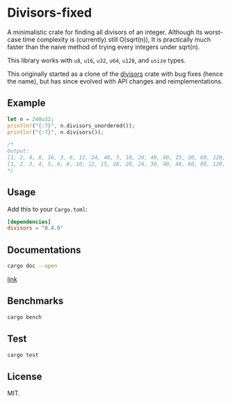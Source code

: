 # Divisors-fixed
A minimalistic crate for finding all divisors of an integer.
Although its worst-case time complexity is (currently)
still O(sqrt(n)), It is practically much faster than the
naive method of trying every integers under sqrt(n).

This library works with `u8`, `u16`, `u32`, `u64`, `u128`,
and `usize` types.

This originally started as a clone of the
[divisors](https://github.com/uccidibuti/divisors) crate with
bug fixes (hence the name), but has since evolved with
API changes and reimplementations.

## Example
``` Rust
let n = 240u32;
println!("{:?}", n.divisors_unordered());
println!("{:?}", n.divisors());

/*
Output:
[1, 2, 4, 8, 16, 3, 6, 12, 24, 48, 5, 10, 20, 40, 80, 15, 30, 60, 120, 240]
[1, 2, 3, 4, 5, 6, 8, 10, 12, 15, 16, 20, 24, 30, 40, 48, 60, 80, 120, 240]
*/
```
## Usage
Add this to your `Cargo.toml`:
```toml
[dependencies]
divisors = "0.4.0"
```

## Documentations
```sh
cargo doc --open
```
[link](https://docs.rs/divisors_fixed/) 

## Benchmarks
```sh
cargo bench
```

## Test
```sh
cargo test
```

## License
MIT.

